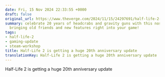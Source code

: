 ```yaml
---
date: Fri, 15 Nov 2024 22:33:55 +0000
draft: false
original_url: https://www.theverge.com/2024/11/15/24297691/half-life-2-20th-anniversary-update-documentary
summary: celebrate 20 years of headcrabs and gravity guns with this nostalgic update,
  bringing old friends and new features right into your game!
tags:
- half-life-2
- gaming-update
- steam-workshop
title: Half-Life 2 is getting a huge 20th anniversary update
translationKey: Half-Life 2 is getting a huge 20th anniversary update
---
```


Half-Life 2 is getting a huge 20th anniversary update